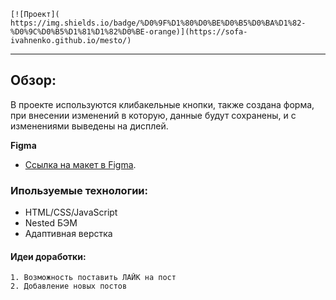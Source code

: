 `[![Проект](
https://img.shields.io/badge/%D0%9F%D1%80%D0%BE%D0%B5%D0%BA%D1%82-%D0%9C%D0%B5%D1%81%D1%82%D0%BE-orange)](https://sofa-ivahnenko.github.io/mesto/)`

***


## Обзор:
В проекте используются клибакельные кнопки, также создана форма, при внесении изменений в которую, данные будут сохранены, и с изменениями выведены на дисплей.

**Figma**

* [Ссылка на макет в Figma](https://www.figma.com/file/2cn9N9jSkmxD84oJik7xL7/JavaScript.-Sprint-4?node-id=0%3A1).

 ### Ипользуемые технологии:
 * HTML/CSS/JavaScript
 * Nested БЭМ
 * Адаптивная верстка

 #### Идеи доработки: 
 ```
 1. Возможность поставить ЛАЙК на пост
 2. Добавление новых постов
 ```
